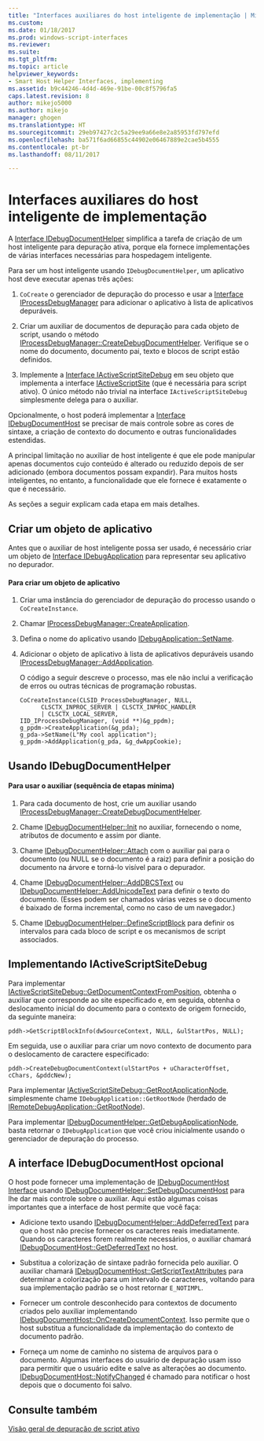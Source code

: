 ```yaml
---
title: "Interfaces auxiliares do host inteligente de implementação | Microsoft Docs"
ms.custom: 
ms.date: 01/18/2017
ms.prod: windows-script-interfaces
ms.reviewer: 
ms.suite: 
ms.tgt_pltfrm: 
ms.topic: article
helpviewer_keywords:
- Smart Host Helper Interfaces, implementing
ms.assetid: b9c44246-4d4d-469e-91be-00c8f5796fa5
caps.latest.revision: 8
author: mikejo5000
ms.author: mikejo
manager: ghogen
ms.translationtype: HT
ms.sourcegitcommit: 29eb97427c2c5a29ee9a66e8e2a85953fd797efd
ms.openlocfilehash: ba571f6ad66855c44902e06467889e2cae5b4555
ms.contentlocale: pt-br
ms.lasthandoff: 08/11/2017

---
```

# <a name="implementing-smart-host-helper-interfaces"></a>Interfaces auxiliares do host inteligente de implementação
A [Interface IDebugDocumentHelper](../winscript/reference/idebugdocumenthelper-interface.md) simplifica a tarefa de criação de um host inteligente para depuração ativa, porque ela fornece implementações de várias interfaces necessárias para hospedagem inteligente.  
  
 Para ser um host inteligente usando `IDebugDocumentHelper`, um aplicativo host deve executar apenas três ações:  
  
1.  `CoCreate` o gerenciador de depuração do processo e usar a [Interface IProcessDebugManager](../winscript/reference/iprocessdebugmanager-interface.md) para adicionar o aplicativo à lista de aplicativos depuráveis.  
  
2.  Criar um auxiliar de documentos de depuração para cada objeto de script, usando o método [IProcessDebugManager::CreateDebugDocumentHelper](../winscript/reference/iprocessdebugmanager-createdebugdocumenthelper.md). Verifique se o nome do documento, documento pai, texto e blocos de script estão definidos.  
  
3.  Implemente a [Interface IActiveScriptSiteDebug](../winscript/reference/iactivescriptsitedebug-interface.md) em seu objeto que implementa a interface [IActiveScriptSite](../winscript/reference/iactivescriptsite.md) (que é necessária para script ativo). O único método não trivial na interface `IActiveScriptSiteDebug` simplesmente delega para o auxiliar.  
  
 Opcionalmente, o host poderá implementar a [Interface IDebugDocumentHost](../winscript/reference/idebugdocumenthost-interface.md) se precisar de mais controle sobre as cores de sintaxe, a criação de contexto do documento e outras funcionalidades estendidas.  
  
 A principal limitação no auxiliar de host inteligente é que ele pode manipular apenas documentos cujo conteúdo é alterado ou reduzido depois de ser adicionado (embora documentos possam expandir). Para muitos hosts inteligentes, no entanto, a funcionalidade que ele fornece é exatamente o que é necessário.  
  
 As seções a seguir explicam cada etapa em mais detalhes.  
  
## <a name="create-an-application-object"></a>Criar um objeto de aplicativo  
 Antes que o auxiliar de host inteligente possa ser usado, é necessário criar um objeto de [Interface IDebugApplication](../winscript/reference/idebugapplication-interface.md) para representar seu aplicativo no depurador.  
  
#### <a name="to-create-an-application-object"></a>Para criar um objeto de aplicativo  
  
1.  Criar uma instância do gerenciador de depuração do processo usando o `CoCreateInstance`.  
  
2.  Chamar [IProcessDebugManager::CreateApplication](../winscript/reference/iprocessdebugmanager-createapplication.md).  
  
3.  Defina o nome do aplicativo usando [IDebugApplication::SetName](../winscript/reference/idebugapplication-setname.md).  
  
4.  Adicionar o objeto de aplicativo à lista de aplicativos depuráveis usando [IProcessDebugManager::AddApplication](../winscript/reference/iprocessdebugmanager-addapplication.md).  
  
     O código a seguir descreve o processo, mas ele não inclui a verificação de erros ou outras técnicas de programação robustas.  
  
    ```  
    CoCreateInstance(CLSID_ProcessDebugManager, NULL,  
          CLSCTX_INPROC_SERVER | CLSCTX_INPROC_HANDLER  
          | CLSCTX_LOCAL_SERVER,  
    IID_IProcessDebugManager, (void **)&g_ppdm);  
    g_ppdm->CreateApplication(&g_pda);  
    g_pda->SetName(L"My cool application");  
    g_ppdm->AddApplication(g_pda, &g_dwAppCookie);  
    ```  
  
## <a name="using-idebugdocumenthelper"></a>Usando IDebugDocumentHelper  
  
#### <a name="to-use-the-helper-minimal-sequence-of-steps"></a>Para usar o auxiliar (sequência de etapas mínima)  
  
1.  Para cada documento de host, crie um auxiliar usando [IProcessDebugManager::CreateDebugDocumentHelper](../winscript/reference/iprocessdebugmanager-createdebugdocumenthelper.md).  
  
2.  Chame [IDebugDocumentHelper::Init](../winscript/reference/idebugdocumenthelper-init.md) no auxiliar, fornecendo o nome, atributos de documento e assim por diante.  
  
3.  Chame [IDebugDocumentHelper::Attach](../winscript/reference/idebugdocumenthelper-attach.md) com o auxiliar pai para o documento (ou NULL se o documento é a raiz) para definir a posição do documento na árvore e torná-lo visível para o depurador.  
  
4.  Chame [IDebugDocumentHelper::AddDBCSText](../winscript/reference/idebugdocumenthelper-adddbcstext.md) ou [IDebugDocumentHelper::AddUnicodeText](../winscript/reference/idebugdocumenthelper-addunicodetext.md) para definir o texto do documento. (Esses podem ser chamados várias vezes se o documento é baixado de forma incremental, como no caso de um navegador.)  
  
5.  Chame [IDebugDocumentHelper::DefineScriptBlock](../winscript/reference/idebugdocumenthelper-definescriptblock.md) para definir os intervalos para cada bloco de script e os mecanismos de script associados.  
  
## <a name="implementing-iactivescriptsitedebug"></a>Implementando IActiveScriptSiteDebug  
 Para implementar [IActiveScriptSiteDebug::GetDocumentContextFromPosition](../winscript/reference/iactivescriptsitedebug-getdocumentcontextfromposition.md), obtenha o auxiliar que corresponde ao site especificado e, em seguida, obtenha o deslocamento inicial do documento para o contexto de origem fornecido, da seguinte maneira:  
  
```  
pddh->GetScriptBlockInfo(dwSourceContext, NULL, &ulStartPos, NULL);  
```  
  
 Em seguida, use o auxiliar para criar um novo contexto de documento para o deslocamento de caractere especificado:  
  
```  
pddh->CreateDebugDocumentContext(ulStartPos + uCharacterOffset, cChars, &pddcNew);  
```  
  
 Para implementar [IActiveScriptSiteDebug::GetRootApplicationNode](../winscript/reference/iactivescriptsitedebug-getrootapplicationnode.md), simplesmente chame `IDebugApplication::GetRootNode` (herdado de [IRemoteDebugApplication::GetRootNode](../winscript/reference/iremotedebugapplication-getrootnode.md)).  
  
 Para implementar [IDebugDocumentHelper::GetDebugApplicationNode](../winscript/reference/idebugdocumenthelper-getdebugapplicationnode.md), basta retornar o `IDebugApplication` que você criou inicialmente usando o gerenciador de depuração do processo.  
  
## <a name="the-optional-idebugdocumenthost-interface"></a>A interface IDebugDocumentHost opcional  
 O host pode fornecer uma implementação de [IDebugDocumentHost Interface](../winscript/reference/idebugdocumenthost-interface.md) usando [IDebugDocumentHelper::SetDebugDocumentHost](../winscript/reference/idebugdocumenthelper-setdebugdocumenthost.md) para lhe dar mais controle sobre o auxiliar. Aqui estão algumas coisas importantes que a interface de host permite que você faça:  
  
-   Adicione texto usando [IDebugDocumentHelper::AddDeferredText](../winscript/reference/idebugdocumenthelper-adddeferredtext.md) para que o host não precise fornecer os caracteres reais imediatamente. Quando os caracteres forem realmente necessários, o auxiliar chamará [IDebugDocumentHost::GetDeferredText](../winscript/reference/idebugdocumenthost-getdeferredtext.md) no host.  
  
-   Substitua a colorização de sintaxe padrão fornecida pelo auxiliar. O auxiliar chamará [IDebugDocumentHost::GetScriptTextAttributes](../winscript/reference/idebugdocumenthost-getscripttextattributes.md) para determinar a colorização para um intervalo de caracteres, voltando para sua implementação padrão se o host retornar `E_NOTIMPL`.  
  
-   Fornecer um controle desconhecido para contextos de documento criados pelo auxiliar implementando [IDebugDocumentHost::OnCreateDocumentContext](../winscript/reference/idebugdocumenthost-oncreatedocumentcontext.md). Isso permite que o host substitua a funcionalidade da implementação do contexto de documento padrão.  
  
-   Forneça um nome de caminho no sistema de arquivos para o documento. Algumas interfaces do usuário de depuração usam isso para permitir que o usuário edite e salve as alterações ao documento. [IDebugDocumentHost::NotifyChanged](../winscript/reference/idebugdocumenthost-notifychanged.md) é chamado para notificar o host depois que o documento foi salvo.  
  
## <a name="see-also"></a>Consulte também  
 [Visão geral de depuração de script ativo](../winscript/active-script-debugging-overview.md)
